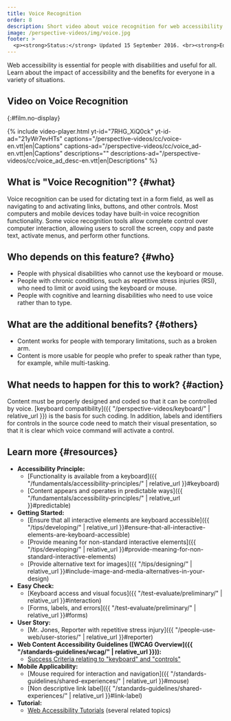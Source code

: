 ```yaml
---
title: Voice Recognition
order: 8
description: Short video about voice recognition for web accessibility - what is it, who depends on it, and what needs to happen to make it work.
image: /perspective-videos/img/voice.jpg
footer: >
  <p><strong>Status:</strong> Updated 15 September 2016. <br><strong>Editor and project lead:</strong> <a href="https://www.w3.org/People/shadi">Shadi Abou-Zahra</a>. Developed by the <a href="https://www.w3.org/WAI/EO/">Education and Outreach Working Group (EOWG)</a> with support from the <a href="https://www.w3.org/WAI/DEV/">WAI-DEV project</a>, co-funded by the European Commission. <a href="../acknowledgements/">Acknowledgements</a>.</p>
---
```


Web accessibility is essential for people with disabilities and useful
for all. Learn about the impact of accessibility and the benefits for
everyone in a variety of situations.

## Video on Voice Recognition
{:#film.no-display}

{% include video-player.html
    yt-id="7RHG_XiQ0ck"
    yt-id-ad="21yWr7evHTs"
    captions="/perspective-videos/cc/voice-en.vtt|en|Captions"
    captions-ad="/perspective-videos/cc/voice_ad-en.vtt|en|Captions"
    descriptions=""
    descriptions-ad="/perspective-videos/cc/voice_ad_desc-en.vtt|en|Descriptions"
%}

What is "Voice Recognition"? {#what}
----------------------------

Voice recognition can be used for dictating text in a form field, as
well as navigating to and activating links, buttons, and other controls.
Most computers and mobile devices today have built-in voice recognition
functionality. Some voice recognition tools allow complete control over
computer interaction, allowing users to scroll the screen, copy and
paste text, activate menus, and perform other functions.

Who depends on this feature? {#who}
----------------------------

-   People with physical disabilities who cannot use the keyboard or
    mouse.
-   People with chronic conditions, such as repetitive stress injuries
    (RSI), who need to limit or avoid using the keyboard or mouse.
-   People with cognitive and learning disabilities who need to use voice
    rather than to type.

What are the additional benefits? {#others}
---------------------------------

-   Content works for people with temporary limitations, such as a
    broken arm.
-   Content is more usable for people who prefer to speak rather than
    type, for example, while multi-tasking.

What needs to happen for this to work? {#action}
--------------------------------------

Content must be properly designed and coded so that it can be controlled by voice. [keyboard compatibility]({{ "/perspective-videos/keyboard/" | relative_url }}) is the basis for such coding. In addition, labels and identifiers for controls in the source code need to match their visual presentation, so that it is clear which voice command will activate a control.

Learn more {#resources}
----------

-   **Accessibility Principle:**
    -   [Functionality is available from a
        keyboard]({{ "/fundamentals/accessibility-principles/" | relative_url }}#keyboard)
    -   [Content appears and operates in predictable
        ways]({{ "/fundamentals/accessibility-principles/" | relative_url }}#predictable)
-   **Getting Started:**
    -   [Ensure that all interactive elements are keyboard
        accessible]({{ "/tips/developing/" | relative_url }}#ensure-that-all-interactive-elements-are-keyboard-accessible)
    -   [Provide meaning for non-standard interactive
        elements]({{ "/tips/developing/" | relative_url }}#provide-meaning-for-non-standard-interactive-elements)
    -   [Provide alternative text for
        images]({{ "/tips/designing/" | relative_url }}#include-image-and-media-alternatives-in-your-design)
-   **Easy Check:**
    -   [Keyboard access and visual
        focus]({{ "/test-evaluate/preliminary/" | relative_url }}#interaction)
    -   [Forms, labels, and
        errors]({{ "/test-evaluate/preliminary/" | relative_url }}#forms)
-   **User Story:**
    -   [Mr. Jones, Reporter with repetitive stress
        injury]({{ "/people-use-web/user-stories/" | relative_url }}#reporter)
-   **Web Content Accessibility Guidelines ([WCAG
    Overview]({{ "/standards-guidelines/wcag/" | relative_url }})):**
    -   [Success Criteria relating to "keyboard" and
        "controls"](https://www.w3.org/WAI/WCAG20/quickref/?tags=keyboard%2Ccontrols)
-   **Mobile Applicability:**
    -   [Mouse required for interaction and
        navigation]({{ "/standards-guidelines/shared-experiences/" | relative_url }}#mouse)
    -   [Non descriptive link
        label]({{ "/standards-guidelines/shared-experiences/" | relative_url }}#link-label)
-   **Tutorial:**
    -   [Web Accessibility Tutorials](https://www.w3.org/WAI/tutorials/)
        (several related topics)

